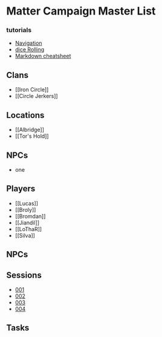 # Matter Campaign Master List

### tutorials
- [Navigation](obsidian://open?vault=DnD&file=Tuts%2FNavigation)
- [dice Rolling](obsidian://open?vault=DnD&file=Tuts%2FMarkdown%20templates)
- [Markdown cheatsheet](obsidian://open?vault=DnD&file=Tuts%2Fdice%20rolling)

## Clans
- [[Iron Circle]]
- [[Circle Jerkers]]

## Locations
- [[Albridge]]
- [[Tor's Hold]]

## NPCs
- one

## Players
- [[Lucas]]
- [[Broly]]
- [[Bromdan]]
- [[Jiandil]]
- [[LoThaR]]
- [[Silva]]


## NPCs


## Sessions
- [001](obsidian://open?vault=DnD&file=Matter%20Campaign%2FSessions%2FSession%20001)
- [002](obsidian://open?vault=DnD&file=Matter%20Campaign%2FSessions%2FSession%20002)
- [003](obsidian://open?vault=DnD&file=Matter%20Campaign%2FSessions%2FSession%20003)
- [004](obsidian://open?vault=DnD&file=Matter%20Campaign%2FSessions%2FSession%20004)

## Tasks


